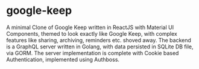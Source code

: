 # google-keep
A minimal Clone of Google Keep written in ReactJS with Material UI Components, themed to look exactly like Google Keep, with complex features like sharing, archiving, reminders etc. shoved away. The backend is a GraphQL server written in Golang, with data persisted in SQLite DB file, via GORM. The server implementation is complete with Cookie based Authentication, implemented using Authboss.
